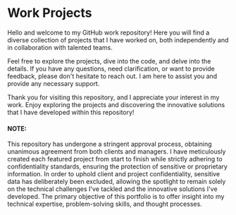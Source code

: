 # Work Projects

Hello and welcome to my GitHub work repository! Here you will find a diverse collection of projects that I have worked on, both independently and in collaboration with talented teams.

Feel free to explore the projects, dive into the code, and delve into the details. If you have any questions, need clarification, or want to provide feedback, please don't hesitate to reach out. I am here to assist you and provide any necessary support.

Thank you for visiting this repository, and I appreciate your interest in my work. Enjoy exploring the projects and discovering the innovative solutions that I have developed within this repository!


#### NOTE:
This repository has undergone a stringent approval process, obtaining unanimous agreement from both clients and managers. I have meticulously created each featured project from start to finish while strictly adhering to confidentiality standards, ensuring the protection of sensitive or proprietary information. In order to uphold client and project confidentiality, sensitive data has deliberately been excluded, allowing the spotlight to remain solely on the technical challenges I've tackled and the innovative solutions I've developed. The primary objective of this portfolio is to offer insight into my technical expertise, problem-solving skills, and thought processes.

